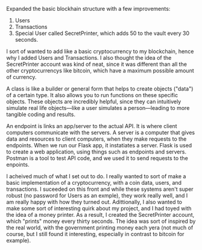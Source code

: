 Expanded the basic blockhain structure with a few improvements:
1. Users
2. Transactions
3. Special User called SecretPrinter, which adds 50 to the vault every 30 seconds. 

I sort of wanted to add like a basic cryptocurrency to my blockchain, hence why I added Users and Transactions. I also thought the idea of the SecretPrinter account was kind of neat, since it was different than all the other cryptocurrencys like bitcoin, which have a maximum possible amount of currency. 

A class is like a builder or general form that helps to create objects ("data") of a certain type. It also allows you to run functions on these specific objects. These objects are incredibly helpful, since they can intuitively simulate real life objects—like a user simulates a person—leading to more tangible coding and results. 

An endpoint is links an app/server to the actual API. It is where client computers communicate with the servers. A server is a computer that gives data and resources to client computers, when they make requests to the endpoints. When we run our Flask app, it instatiates a server. Flask is used to create a web application, using things such as endpoints and servers. Postman is a tool to test API code, and we used it to send requests to the enpoints.

I acheived much of what I set out to do. I really wanted to sort of make a basic implementation of a cryptocurrency, with a coin data, users, and transactions. I suceeded on this front and while these systems aren't super robust (no password for Users as an exmple), they work really well, and I am really happy with how they turned out. Adittionally, I also wanted to make some sort of interesting quirk about my project, and I had toyed with the idea of a money printer. As a result, I created the SecretPrinter account, which "prints" money every thirty seconds. The idea was sort of inspired by the real world, with the government printing money each yera (not much of course, but I still found it interesting, especially in contrast to bitcoin for example).